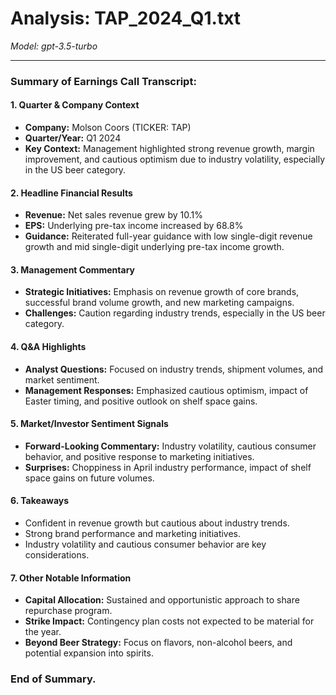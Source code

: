 # Analysis: TAP_2024_Q1.txt

*Model: gpt-3.5-turbo*

---

### Summary of Earnings Call Transcript:

#### 1. **Quarter & Company Context**
- **Company:** Molson Coors (TICKER: TAP)
- **Quarter/Year:** Q1 2024
- **Key Context:** Management highlighted strong revenue growth, margin improvement, and cautious optimism due to industry volatility, especially in the US beer category.

#### 2. **Headline Financial Results**
- **Revenue:** Net sales revenue grew by 10.1%
- **EPS:** Underlying pre-tax income increased by 68.8%
- **Guidance:** Reiterated full-year guidance with low single-digit revenue growth and mid single-digit underlying pre-tax income growth.

#### 3. **Management Commentary**
- **Strategic Initiatives:** Emphasis on revenue growth of core brands, successful brand volume growth, and new marketing campaigns.
- **Challenges:** Caution regarding industry trends, especially in the US beer category.

#### 4. **Q&A Highlights**
- **Analyst Questions:** Focused on industry trends, shipment volumes, and market sentiment.
- **Management Responses:** Emphasized cautious optimism, impact of Easter timing, and positive outlook on shelf space gains.

#### 5. **Market/Investor Sentiment Signals**
- **Forward-Looking Commentary:** Industry volatility, cautious consumer behavior, and positive response to marketing initiatives.
- **Surprises:** Choppiness in April industry performance, impact of shelf space gains on future volumes.

#### 6. **Takeaways**
- Confident in revenue growth but cautious about industry trends.
- Strong brand performance and marketing initiatives.
- Industry volatility and cautious consumer behavior are key considerations.

#### 7. **Other Notable Information**
- **Capital Allocation:** Sustained and opportunistic approach to share repurchase program.
- **Strike Impact:** Contingency plan costs not expected to be material for the year.
- **Beyond Beer Strategy:** Focus on flavors, non-alcohol beers, and potential expansion into spirits.

### End of Summary.